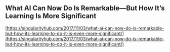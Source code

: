 ## What AI Can Now Do Is Remarkable—But How It’s Learning Is More Significant
  
  [https://singularityhub.com/2017/11/03/what-ai-can-now-do-is-remarkable-but-how-its-learning-to-do-it-is-even-more-significant/](https://singularityhub.com/2017/11/03/what-ai-can-now-do-is-remarkable-but-how-its-learning-to-do-it-is-even-more-significant/)